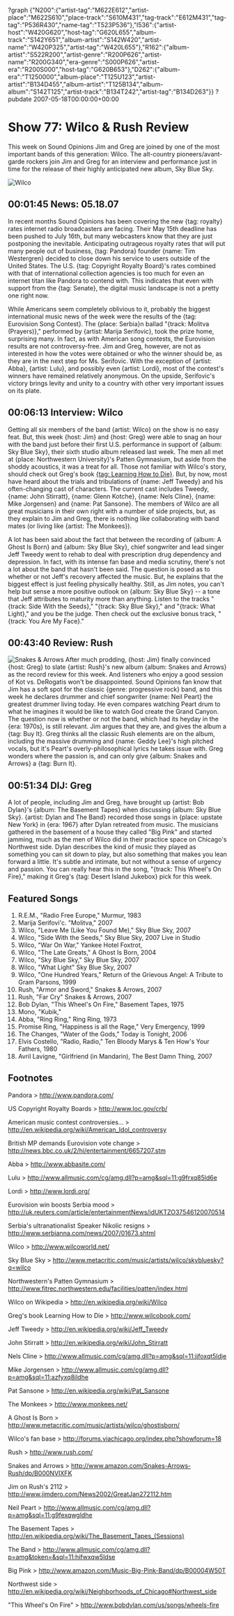 ?graph {"N200":{"artist-tag":"M622E612","artist-place":"M622S610","place-track":"S610M431","tag-track":"E612M431","tag-tag":"P536R430","name-tag":"T523P536"},"I536":{"artist-host":"W420G620","host-tag":"G620L655","album-track":"S142Y651","album-artist":"S142W420","artist-name":"W420P325","artist-tag":"W420L655"},"R162":{"album-artist":"S522R200","artist-genre":"R200P626","artist-name":"R200G340","era-genre":"S000P626","artist-era":"R200S000","host-tag":"G620B653"},"D262":{"album-era":"T1250000","album-place":"T125U123","artist-artist":"B134D455","album-artist":"T125B134","album-album":"S142T125","artist-track":"B134T242","artist-tag":"B134D263"}}
?pubdate 2007-05-18T00:00:00+00:00

# Show 77: Wilco & Rush Review
This week on Sound Opinions Jim and Greg are joined by one of the most important bands of this generation: Wilco. The alt-country pioneers/avant-garde rockers join Jim and Greg for an interview and performance just in time for the release of their highly anticipated new album, Sky Blue Sky.

![Wilco](http://static.soundopinions.org/images/2007/wilco.jpg)

## 00:01:45 News: 05.18.07
In recent months Sound Opinions has been covering the new {tag: royalty} rates internet radio broadcasters are facing. Their May 15th deadline has been pushed to July 16th, but many webcasters know that they are just postponing the inevitable. Anticipating outrageous royalty rates that will put many people out of business, {tag: Pandora} founder {name: Tim Westergren} decided to close down his service to users outside of the United States. The U.S. {tag: Copyright Royalty Board}'s rates combined with that of international collection agencies is too much for even an internet titan like Pandora to contend with. This indicates that even with support from the {tag: Senate}, the digital music landscape is not a pretty one right now.

While Americans seem completely oblivious to it, probably the biggest international music news of the week were the results of the {tag: Eurovision Song Contest}. The {place: Serbia}n ballad "{track: Molitva (Prayers)}," performed by {artist: Marija Serifovic}, took the prize home, surprising many. In fact, as with American song contests, the Eurovision results are not controversy-free. Jim and Greg, however, are not as interested in how the votes were obtained or who the winner should be, as they are in the next step for Ms. Serifovic. With the exception of {artist: Abba}, {artist: Lulu}, and possibly even {artist: Lordi}, most of the contest's winners have remained relatively anonymous. On the upside, Serifovic's victory brings levity and unity to a country with other very important issues on its plate.

## 00:06:13 Interview: Wilco
Getting all six members of the band {artist: Wilco} on the show is no easy feat. But, this week {host: Jim} and {host: Greg} were able to snag an hour with the band just before their first U.S. performance in support of {album: Sky Blue Sky}, their sixth studio album released last week. The men all met at {place: Northwestern University}'s Patten Gymnasium, but aside from the shoddy acoustics, it was a treat for all. Those not familiar with Wilco's story, should check out Greg's book [{tag: Learning How to Die}](http://www.wilcobook.com/). But, by now, most have heard about the trials and tribulations of {name: Jeff Tweedy} and his often-changing cast of characters. The current cast includes Tweedy, {name: John Stirratt}, {name: Glenn Kotche}, {name: Nels Cline}, {name: Mike Jorgensen} and {name: Pat Sansone}. The members of Wilco are all great musicians in their own right with a number of side projects, but, as they explain to Jim and Greg, there is nothing like collaborating with band mates (or living like {artist: The Monkees}).

A lot has been said about the fact that between the recording of {album: A Ghost Is Born} and {album: Sky Blue Sky}, chief songwriter and lead singer Jeff Tweedy went to rehab to deal with prescription drug dependency and depression. In fact, with its intense fan base and media scrutiny, there's not a lot about the band that hasn't been said. The question is posed as to whether or not Jeff's recovery affected the music. But, he explains that the biggest effect is just feeling physically healthy. Still, as Jim notes, you can't help but sense a more positive outlook on {album: Sky Blue Sky} -- a tone that Jeff attributes to maturity more than anything. Listen to the tracks "{track: Side With the Seeds}," "{track: Sky Blue Sky}," and "{track: What Light}," and you be the judge. Then check out the exclusive bonus track, "{track: You Are My Face}."

## 00:43:40 Review: Rush
![Snakes & Arrows](http://is1.mzstatic.com/image/thumb/Music2/v4/7e/0e/a7/7e0ea7e2-da8d-e62b-589e-bd5221a4e7dd/source/600x600bb.jpg "50526/646612905")
After much prodding, {host: Jim} finally convinced {host: Greg} to slate {artist: Rush}'s new album {album: Snakes and Arrows} as the record review for this week. And listeners who enjoy a good session of Kot vs. DeRogatis won't be disappointed. Sound Opinions fan know that Jim has a soft spot for the classic {genre: progressive rock} band, and this week he declares drummer and chief songwriter {name: Neil Peart} the greatest drummer living today. He even compares watching Peart drum to what he imagines it would be like to watch God create the Grand Canyon. The question now is whether or not the band, which had its heyday in the {era: 1970s}, is still relevant. Jim argues that they are, and gives the album a {tag: Buy It}. Greg thinks all the classic Rush elements are on the album, including the massive drumming and {name: Geddy Lee}'s high pitched vocals, but it's Peart's overly-philosophical lyrics he takes issue with. Greg wonders where the passion is, and can only give {album: Snakes and Arrows} a {tag: Burn It}.

## 00:51:34 DIJ: Greg
A lot of people, including Jim and Greg, have brought up {artist: Bob Dylan}'s {album: The Basement Tapes} when discussing {album: Sky Blue Sky}. {artist: Dylan and The Band} recorded those songs in {place: upstate New York} in {era: 1967} after Dylan retreated from music. The musicians gathered in the basement of a house they called "Big Pink" and started jamming, much as the men of Wilco did in their practice space on Chicago's Northwest side. Dylan describes the kind of music they played as something you can sit down to play, but also something that makes you lean forward a little. It's subtle and intimate, but not without a sense of urgency and passion. You can really hear this in the song, "{track: This Wheel's On Fire}," making it Greg's {tag: Desert Island Jukebox} pick for this week.

## Featured Songs
1. R.E.M., "Radio Free Europe," Murmur, 1983
2. Marija Serifovi'c. "Molitva," 2007
3. Wilco, "Leave Me (Like You Found Me)," Sky Blue Sky, 2007
4. Wilco, "Side With the Seeds," Sky Blue Sky, 2007 Live in Studio
5. Wilco, "War On War," Yankee Hotel Foxtrot,
6. Wilco, "The Late Greats," A Ghost Is Born, 2004
7. Wilco, "Sky Blue Sky," Sky Blue Sky, 2007
8. Wilco, "What Light" Sky Blue Sky, 2007
9. Wilco, "One Hundred Years," Return of the Grievous Angel: A Tribute to Gram Parsons, 1999
10. Rush, "Armor and Sword," Snakes & Arrows, 2007
11. Rush, "Far Cry" Snakes & Arrows, 2007
12. Bob Dylan, "This Wheel's On Fire," Basement Tapes, 1975
13. Mono, "Kubik," 
14. Abba, "Ring Ring," Ring Ring, 1973
15. Promise Ring, "Happiness is all the Rage," Very Emergency, 1999
16. The Changes, "Water of the Gods," Today is Tonight, 2006
17. Elvis Costello, "Radio, Radio," Ten Bloody Marys & Ten How's Your Fathers, 1980
18. Avril Lavigne, "Girlfriend (in Mandarin), The Best Damn Thing, 2007

## Footnotes
Pandora > http://www.pandora.com/

US Copyright Royalty Boards > http://www.loc.gov/crb/

American music contest controversies... > http://en.wikipedia.org/wiki/American_Idol_controversy

British MP demands Eurovision vote change > http://news.bbc.co.uk/2/hi/entertainment/6657207.stm

Abba > http://www.abbasite.com/

Lulu > http://www.allmusic.com/cg/amg.dll?p=amg&sql=11:g9frxq85ld6e

Lordi > http://www.lordi.org/

Eurovision win boosts Serbia mood > http://uk.reuters.com/article/entertainmentNews/idUKTZO37546120070514

Serbia's ultranationalist Speaker Nikolic resigns > http://www.serbianna.com/news/2007/01673.shtml

Wilco > http://www.wilcoworld.net/

Sky Blue Sky > http://www.metacritic.com/music/artists/wilco/skybluesky?q=wilco

Northwestern's Patten Gymnasium > http://www.fitrec.northwestern.edu/facilities/patten/index.html

Wilco on Wikipedia > http://en.wikipedia.org/wiki/Wilco

Greg's book Learning How to Die > http://www.wilcobook.com/

Jeff Tweedy > http://en.wikipedia.org/wiki/Jeff_Tweedy

John Stirratt > http://en.wikipedia.org/wiki/John_Stirratt

Nels Cline > http://www.allmusic.com/cg/amg.dll?p=amg&sql=11:jifoxqt5ldje

Mike Jorgensen > http://www.allmusic.com/cg/amg.dll?p=amg&sql=11:azfyxq8jldhe

Pat Sansone > http://en.wikipedia.org/wiki/Pat_Sansone

The Monkees > http://www.monkees.net/

A Ghost Is Born > http://www.metacritic.com/music/artists/wilco/ghostisborn/

Wilco's fan base > http://forums.viachicago.org/index.php?showforum=18

Rush > http://www.rush.com/

Snakes and Arrows > http://www.amazon.com/Snakes-Arrows-Rush/dp/B000NVIXFK

Jim on Rush's 2112 > http://www.jimdero.com/News2002/GreatJan272112.htm

Neil Peart > http://www.allmusic.com/cg/amg.dll?p=amg&sql=11:g9fexqwgldhe

The Basement Tapes > http://en.wikipedia.org/wiki/The_Basement_Tapes_(Sessions)

The Band > http://www.allmusic.com/cg/amg.dll?p=amg&token=&sql=11:hifwxqw5ldse

Big Pink > http://www.amazon.com/Music-Big-Pink-Band/dp/B00004W50T

Northwest side > http://en.wikipedia.org/wiki/Neighborhoods_of_Chicago#Northwest_side

"This Wheel's On Fire" > http://www.bobdylan.com/us/songs/wheels-fire
